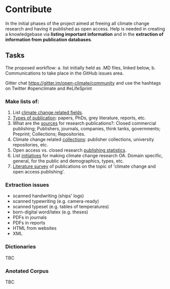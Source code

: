 ﻿# Contribute

In the initial phases of the project aimed at freeing all climate change research and having it published as open access. Help is needed in creating a knowledgebase via **listing important information** and in the **extraction of information from publication databases**.

## Tasks

The proposed workflow: a. list initially held as .MD files, linked below, b. Communications to take place in the GitHub issues area. 

Gitter chat https://gitter.im/open-climate/community and use the hashtags on Twitter #openclimate and #eLifeSprint

### Make lists of:

1. List [climate change related fields](lists/fields.md). 
1. [Types of publication](lists/types.md): papers, PhDs, grey literature, reports, etc.
1. What are the [sources](lists/sources.md) for research publications?: Closed commercial publishing; Publishers, journals, companies, think tanks, governments; Preprint; Collections; Repositories.
1. Climate change related [collections](lists/collections.md): publisher collections, university repositories, etc.
1. Open access vs. closed research [publishing statistics](lists/stats.md).
1. List [initiatives](lists/iniatives.md) for making climate change research OA. Domain specific, general, for the public and demographics, types, etc.
1. [Literature survey](lists/literature.md) of publications on the topic of 'climate change and open access publishing'.

### Extraction issues
- scanned handwriting (ships' logs)
- scanned typewriting (e.g. camera-ready)
- scanned typeset (e.g. tables of temperatures)
- born-digital word/latex (e.g. theses)
- PDFs in journals
- PDFs in reports
- HTML from websites
- XML

### Dictionaries

TBC

### Anotated Corpus

TBC

